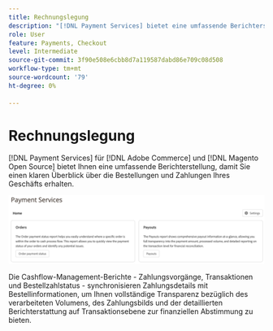 ```yaml
---
title: Rechnungslegung
description: "[!DNL Payment Services] bietet eine umfassende Berichterstellung, damit Sie einen klaren Überblick über die Bestellungen und Zahlungen Ihres Geschäfts erhalten."
role: User
feature: Payments, Checkout
level: Intermediate
source-git-commit: 3f90e508e6cbb8d7a119587dabd86e709c08d508
workflow-type: tm+mt
source-wordcount: '79'
ht-degree: 0%

---
```


# Rechnungslegung

[!DNL Payment Services] für [!DNL Adobe Commerce] und [!DNL Magento Open Source] bietet Ihnen eine umfassende Berichterstellung, damit Sie einen klaren Überblick über die Bestellungen und Zahlungen Ihres Geschäfts erhalten.

![Übersicht über die Finanzberichte](assets/reports-view.png)

Die Cashflow-Management-Berichte - Zahlungsvorgänge, Transaktionen und Bestellzahlstatus - synchronisieren Zahlungsdetails mit Bestellinformationen, um Ihnen vollständige Transparenz bezüglich des verarbeiteten Volumens, des Zahlungsbilds und der detaillierten Berichterstattung auf Transaktionsebene zur finanziellen Abstimmung zu bieten.
